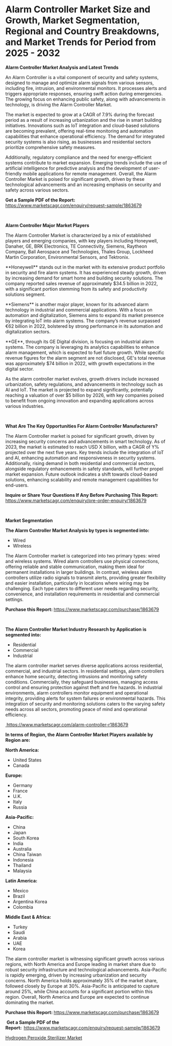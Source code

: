 <p><h1>Alarm Controller Market Size and Growth, Market Segmentation, Regional and Country Breakdowns, and Market Trends for Period from 2025 -  2032</h1></p><p><strong>Alarm Controller Market Analysis and Latest Trends</strong></p>
<p><p>An Alarm Controller is a vital component of security and safety systems, designed to manage and optimize alarm signals from various sensors, including fire, intrusion, and environmental monitors. It processes alerts and triggers appropriate responses, ensuring swift action during emergencies. The growing focus on enhancing public safety, along with advancements in technology, is driving the Alarm Controller Market.</p><p>The market is expected to grow at a CAGR of 7.9% during the forecast period as a result of increasing urbanization and the rise in smart building initiatives. Innovations such as IoT integration and cloud-based solutions are becoming prevalent, offering real-time monitoring and automation capabilities that enhance operational efficiency. The demand for integrated security systems is also rising, as businesses and residential sectors prioritize comprehensive safety measures. </p><p>Additionally, regulatory compliance and the need for energy-efficient systems contribute to market expansion. Emerging trends include the use of artificial intelligence for predictive analysis and the development of user-friendly mobile applications for remote management. Overall, the Alarm Controller Market is poised for significant growth, driven by these technological advancements and an increasing emphasis on security and safety across various sectors.</p></p>
<p><strong>Get a Sample PDF of the Report:&nbsp;</strong> <a href="https://www.marketscagr.com/enquiry/request-sample/1863679?utm_campaign=1905&utm_medium=2&utm_source=Github&utm_content=ia&utm_term=19022025&utm_id=alarm-controller">https://www.marketscagr.com/enquiry/request-sample/1863679</a></p>
<p>&nbsp;</p>
<p><strong>Alarm Controller Major Market Players</strong></p>
<p><p>The Alarm Controller Market is characterized by a mix of established players and emerging companies, with key players including Honeywell, Danaher, GE, BRK Electronics, TE Connectivity, Siemens, Raytheon Company, Ball Aerospace and Technologies, Thales Group, Lockheed Martin Corporation, Environmental Sensors, and Tektronix.</p><p>**Honeywell** stands out in the market with its extensive product portfolio in security and fire alarm systems. It has experienced steady growth, driven by increasing demand for smart home and building security solutions. The company reported sales revenue of approximately $34.5 billion in 2022, with a significant portion stemming from its safety and productivity solutions segment.</p><p>**Siemens** is another major player, known for its advanced alarm technology in industrial and commercial applications. With a focus on automation and digitalization, Siemens aims to expand its market presence by integrating IoT into alarm systems. The company’s revenue surpassed €62 billion in 2022, bolstered by strong performance in its automation and digitalization sectors.</p><p>**GE**, through its GE Digital division, is focusing on industrial alarm systems. The company is leveraging its analytics capabilities to enhance alarm management, which is expected to fuel future growth. While specific revenue figures for the alarm segment are not disclosed, GE's total revenue was approximately $74 billion in 2022, with growth expectations in the digital sector.</p><p>As the alarm controller market evolves, growth drivers include increased urbanization, safety regulations, and advancements in technology such as AI and IoT. The market is projected to expand significantly, potentially reaching a valuation of over $5 billion by 2026, with key companies poised to benefit from ongoing innovation and expanding applications across various industries.</p></p>
<p>&nbsp;</p>
<p><strong>What Are The Key Opportunities For Alarm Controller Manufacturers?</strong></p>
<p><p>The Alarm Controller market is poised for significant growth, driven by increasing security concerns and advancements in smart technology. As of 2023, the market is estimated to reach USD X billion, with a CAGR of Y% projected over the next five years. Key trends include the integration of IoT and AI, enhancing automation and responsiveness in security systems. Additionally, rising demand in both residential and commercial sectors, alongside regulatory enhancements in safety standards, will further propel market expansion. Future outlook indicates a shift towards cloud-based solutions, enhancing scalability and remote management capabilities for end-users.</p></p>
<p><strong>Inquire or Share Your Questions If Any Before Purchasing This Report:</strong> <a href="https://www.marketscagr.com/enquiry/pre-order-enquiry/1863679?utm_campaign=1905&utm_medium=2&utm_source=Github&utm_content=ia&utm_term=19022025&utm_id=alarm-controller">https://www.marketscagr.com/enquiry/pre-order-enquiry/1863679</a></p>
<p>&nbsp;</p>
<p><strong>Market Segmentation</strong></p>
<p><strong>The Alarm Controller Market Analysis by types is segmented into:</strong></p>
<p><ul><li>Wired</li><li>WIreless</li></ul></p>
<p><p>The Alarm Controller market is categorized into two primary types: wired and wireless systems. Wired alarm controllers use physical connections, offering reliable and stable communication, making them ideal for permanent installations in larger buildings. In contrast, wireless alarm controllers utilize radio signals to transmit alerts, providing greater flexibility and easier installation, particularly in locations where wiring may be challenging. Each type caters to different user needs regarding security, convenience, and installation requirements in residential and commercial settings.</p></p>
<p><strong>Purchase this Report:&nbsp;</strong><a href="https://www.marketscagr.com/purchase/1863679?utm_campaign=1905&utm_medium=2&utm_source=Github&utm_content=ia&utm_term=19022025&utm_id=alarm-controller">https://www.marketscagr.com/purchase/1863679</a></p>
<p>&nbsp;</p>
<p><strong>The Alarm Controller Market Industry Research by Application is segmented into:</strong></p>
<p><ul><li>Residential</li><li>Commercial</li><li>Industrial</li></ul></p>
<p><p>The alarm controller market serves diverse applications across residential, commercial, and industrial sectors. In residential settings, alarm controllers enhance home security, detecting intrusions and monitoring safety conditions. Commercially, they safeguard businesses, managing access control and ensuring protection against theft and fire hazards. In industrial environments, alarm controllers monitor equipment and operational integrity, providing alerts for system failures or environmental hazards. This integration of security and monitoring solutions caters to the varying safety needs across all sectors, promoting peace of mind and operational efficiency.</p></p>
<p><a href="https://www.marketscagr.com/alarm-controller-r1863679?utm_campaign=1905&utm_medium=2&utm_source=Github&utm_content=ia&utm_term=19022025&utm_id=alarm-controller">&nbsp;https://www.marketscagr.com/alarm-controller-r1863679</a></p>
<p><strong>In terms of Region, the Alarm Controller Market Players available by Region are:</strong></p>
<p>
    <p> <strong> North America: </strong>
        <ul>
            <li>United States</li>
            <li>Canada</li>
        </ul>
        </p> 
    <p> <strong> Europe: </strong>
        <ul>
            <li>Germany</li>
            <li>France</li>
            <li>U.K.</li>
            <li>Italy</li>
            <li>Russia</li>
        </ul>
        </p> 
    <p> <strong> Asia-Pacific: </strong>
        <ul>
            <li>China</li>
            <li>Japan</li>
            <li>South Korea</li>
            <li>India</li>
            <li>Australia</li>
            <li>China Taiwan</li>
            <li>Indonesia</li>
            <li>Thailand</li>
            <li>Malaysia</li>
        </ul>
        </p> 
    <p> <strong> Latin America: </strong>
        <ul>
            <li>Mexico</li>
            <li>Brazil</li>
            <li>Argentina Korea</li>
            <li>Colombia</li>
        </ul>
        </p> 
    <p> <strong> Middle East & Africa: </strong>
        <ul>
            <li>Turkey</li>
            <li>Saudi</li>
            <li>Arabia</li>
            <li>UAE</li>
            <li>Korea</li>
        </ul>
    </p>
    </p>
<p><p>The alarm controller market is witnessing significant growth across various regions, with North America and Europe leading in market share due to robust security infrastructure and technological advancements. Asia-Pacific is rapidly emerging, driven by increasing urbanization and security concerns. North America holds approximately 35% of the market share, followed closely by Europe at 30%. Asia-Pacific is anticipated to capture around 25%, while China accounts for a significant portion within this region. Overall, North America and Europe are expected to continue dominating the market.</p></p>
<p><strong>Purchase this Report: </strong><a href="https://www.marketscagr.com/purchase/1863679?utm_campaign=1905&utm_medium=2&utm_source=Github&utm_content=ia&utm_term=19022025&utm_id=alarm-controller">https://www.marketscagr.com/purchase/1863679</a></p>
<p>&nbsp;<strong>Get a Sample PDF of the Report:&nbsp;&nbsp;</strong><a href="https://www.marketscagr.com/enquiry/request-sample/1863679?utm_campaign=1905&utm_medium=2&utm_source=Github&utm_content=ia&utm_term=19022025&utm_id=alarm-controller">https://www.marketscagr.com/enquiry/request-sample/1863679</a></p>
<p><strong></strong></p>
<p><p><a href="https://github.com/AshikRahman991/Market-Research-Report-List-1/blob/main/hydrogen-peroxide-sterilizer-market.md?utm_campaign=1905&utm_medium=2&utm_source=Github&utm_content=ia&utm_term=19022025&utm_id=alarm-controller">Hydrogen Peroxide Sterilizer Market</a></p></p>